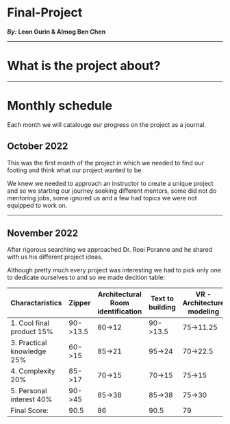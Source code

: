 # Final-Project
**_By:_ Leon Gurin & Almog Ben Chen**

___

# What is the project about?

___
# Monthly schedule
Each month we will catalouge our progress on the project as a journal.

## October 2022

This was the first month of the project in which we needed to find our footing and think what our project wanted to be.

We knew we needed to approach an instructor to create a unique project and so we starting our journey seeking different mentors, some did not do mentoring jobs, some ignored us and a few had topics we were not equipped to work on.

___

## November 2022

After rigorous searching we approached Dr. Roei Poranne and he shared with us his different project ideas.

Although pretty much every project was interesting we had to pick only one to dedicate ourselves to and so we made decition table:

| Charactaristics | Zipper     | Architectural Room identification | Text to building | VR - Architecture modeling | VR - controlling robots | Redirected Walking |
 | -------- | -------- | -------- | -------- | -------- | -------- | -------- | 
 | 1. Cool final product 15% | 90->13.5 | 80->12 | 90->13.5 | 75->11.25 | 65->9.75 | 50->7.5 |  
 | 3. Practical knowledge 25%| 60->15   | 85->21 | 95->24   | 70->22.5  | 70->22.5 | 70->22.5|  
 | 4. Complexity 20%         | 85->17   | 70->15 | 70->15   | 75->15    | 80->16   | 75->15  |  
 | 5. Personal interest 40%  | 90->45   | 85->38 | 85->38   | 75->30    | 80->32   | 70->28  |  
 | Final Score:              | 90.5     | 86     | 90.5     | 79        | 80       | 73      |
